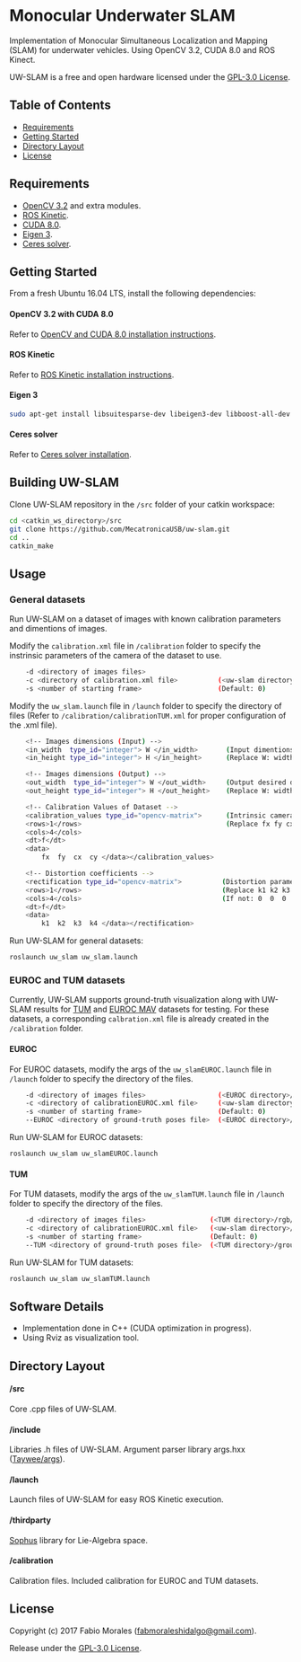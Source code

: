 # Monocular Underwater SLAM

Implementation of Monocular Simultaneous Localization and Mapping (SLAM) for underwater vehicles. Using OpenCV 3.2, CUDA 8.0 and ROS Kinect.

UW-SLAM is a free and open hardware licensed under the [GPL-3.0 License](https://en.wikipedia.org/wiki/GNU_General_Public_License).

## Table of Contents
- [Requirements](#requirements)
- [Getting Started](#getting-started)
- [Directory Layout](#directory-layout)
- [License](#license)

## Requirements

- [OpenCV 3.2](http://opencv.org) and extra modules.
- [ROS Kinetic](http://wiki.ros.org/kinetic/Installation).
- [CUDA 8.0](https://developer.nvidia.com/cuda-toolkit-archive).
- [Eigen 3](http://eigen.tuxfamily.org/index.php?title=Main_Page).
- [Ceres solver](http://ceres-solver.org/).

## Getting Started

From a fresh Ubuntu 16.04 LTS, install the following dependencies:

#### OpenCV 3.2 with CUDA 8.0

Refer to [OpenCV and CUDA 8.0 installation instructions](https://github.com/MecatronicaUSB/uwimageproc/blob/master/INSTALL.md).

#### ROS Kinetic

Refer to [ROS Kinetic installation instructions](http://wiki.ros.org/kinetic/Installation).

#### Eigen 3

```bash
sudo apt-get install libsuitesparse-dev libeigen3-dev libboost-all-dev
```

#### Ceres solver

Refer to [Ceres solver installation](http://ceres-solver.org/installation.html#linux).

## Building UW-SLAM

Clone UW-SLAM repository in the `/src` folder of your catkin workspace:

```bash
cd <catkin_ws_directory>/src
git clone https://github.com/MecatronicaUSB/uw-slam.git
cd ..
catkin_make
```

## Usage

### General datasets

Run UW-SLAM on a dataset of images with known calibration parameters and dimentions of images. 

Modify the `calibration.xml` file in `/calibration` folder to specify the instrinsic parameters of the camera of the dataset to use. 
```bash
    -d <directory of images files>                  
    -c <directory of calibration.xml file>          (<uw-slam directory>/calibration/calibration.xml)
    -s <number of starting frame>                   (Default: 0)
```

Modify the `uw_slam.launch` file in `/launch` folder to specify the directory of files (Refer to `/calibration/calibrationTUM.xml` for proper configuration of the .xml file).
```bash
    <!-- Images dimensions (Input) -->
    <in_width  type_id="integer"> W </in_width>       (Input dimentions of images)
    <in_height type_id="integer"> H </in_height>      (Replace W: width, H: height)

    <!-- Images dimensions (Output) -->
    <out_width  type_id="integer"> W </out_width>     (Output desired dimentions of images)
    <out_height type_id="integer"> H </out_height>    (Replace W: width, H: height)

    <!-- Calibration Values of Dataset -->
    <calibration_values type_id="opencv-matrix">      (Intrinsic camera parameters)
    <rows>1</rows>                                    (Replace fx fy cx cy)
    <cols>4</cols>
    <dt>f</dt>
    <data>
        fx  fy  cx  cy </data></calibration_values> 

    <!-- Distortion coefficients -->
    <rectification type_id="opencv-matrix">          (Distortion parameters, optional)
    <rows>1</rows>                                   (Replace k1 k2 k3 k4)
    <cols>4</cols>                                   (If not: 0  0  0  1)
    <dt>f</dt>  
    <data>
        k1  k2  k3  k4 </data></rectification>
```

Run UW-SLAM for general datasets:
```bash
roslaunch uw_slam uw_slam.launch
```
### EUROC and TUM datasets

Currently, UW-SLAM supports ground-truth visualization along with UW-SLAM results for [TUM](https://vision.in.tum.de/data/datasets/mono-dataset?redirect=1) and [EUROC MAV](https://projects.asl.ethz.ch/datasets/doku.php?id=kmavvisualinertialdatasets) datasets for testing. For these datasets, a corresponding `calbration.xml` file is already created in the `/calibration` folder.

#### EUROC

For EUROC datasets, modify the args of the `uw_slamEUROC.launch` file in `/launch` folder to specify the directory of the files.
```bash
    -d <directory of images files>                  (<EUROC directory>/mav0/cam0/data/)
    -c <directory of calibrationEUROC.xml file>     (<uw-slam directory>/calibration/calibrationEUROC.xml)
    -s <number of starting frame>                   (Default: 0)
    --EUROC <directory of ground-truth poses file>  (<EUROC directory>/mav0/vic0/data.csv)
```
Run UW-SLAM for EUROC datasets:
```bash
roslaunch uw_slam uw_slamEUROC.launch
```
#### TUM

For TUM datasets, modify the args of the `uw_slamTUM.launch` file in `/launch` folder to specify the directory of the files.
```bash
    -d <directory of images files>                (<TUM directory>/rgb/)
    -c <directory of calibrationEUROC.xml file>   (<uw-slam directory>/calibration/calibrationTUM.xml)
    -s <number of starting frame>                 (Default: 0)
    --TUM <directory of ground-truth poses file>  (<TUM directory>/groundtruth.txt)
```
Run UW-SLAM for TUM datasets:
```bash
roslaunch uw_slam uw_slamTUM.launch
```
## Software Details

- Implementation done in C++ (CUDA optimization in progress).
- Using Rviz as visualization tool.

## Directory Layout

#### /src

Core .cpp files of UW-SLAM.

#### /include

Libraries .h files of UW-SLAM.
Argument parser library args.hxx ([Taywee/args](https://github.com/Taywee/args)).

#### /launch

Launch files of UW-SLAM for easy ROS Kinetic execution.

#### /thirdparty

[Sophus](https://github.com/strasdat/Sophus) library for Lie-Algebra space. 

#### /calibration

Calibration files. Included calibration for EUROC and TUM datasets.

## License

Copyright (c) 2017 Fabio Morales (<fabmoraleshidalgo@gmail.com>).

Release under the [GPL-3.0 License](LICENSE). 

